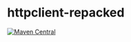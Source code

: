 # httpclient-repacked
[![Maven Central](https://img.shields.io/maven-central/v/com.epam.reportportal/httpclient-repacked.svg?label=Maven%20Central)](https://search.maven.org/search?q=g:%22com.epam.reportportal%22%20AND%20a:%22httpclient-repacked%22)
